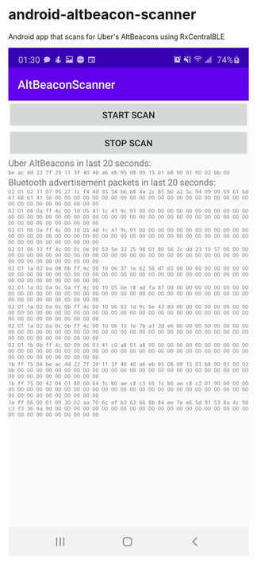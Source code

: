 # android-altbeacon-scanner
Android app that scans for Uber's AltBeacons using RxCentralBLE

![Image of app in action](app_screenshot.jpg)